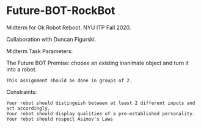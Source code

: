 # Future-BOT-RockBot
Midterm for Ok Robot Reboot.  NYU ITP Fall 2020.  

Collaboration with Duncan Figurski.


Midterm Task Parameters: 

The Future BOT
Premise: choose an existing inanimate object and turn it into a robot.

    This assignment should be done in groups of 2.

Constraints:

    Your robot should distinguish between at least 2 different inputs and act accordingly.
    Your robot should display qualities of a pre-established personality.
    Your robot should respect Asimov's Laws
